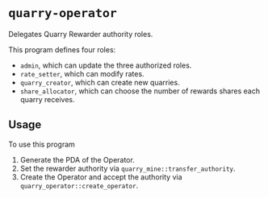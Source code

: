 # `quarry-operator`

Delegates Quarry Rewarder authority roles.

This program defines four roles:

- `admin`, which can update the three authorized roles.
- `rate_setter`, which can modify rates.
- `quarry_creator`, which can create new quarries.
- `share_allocator`, which can choose the number of rewards shares each quarry receives.

## Usage

To use this program

1. Generate the PDA of the Operator.
2. Set the rewarder authority via `quarry_mine::transfer_authority`.
3. Create the Operator and accept the authority via `quarry_operator::create_operator`.
